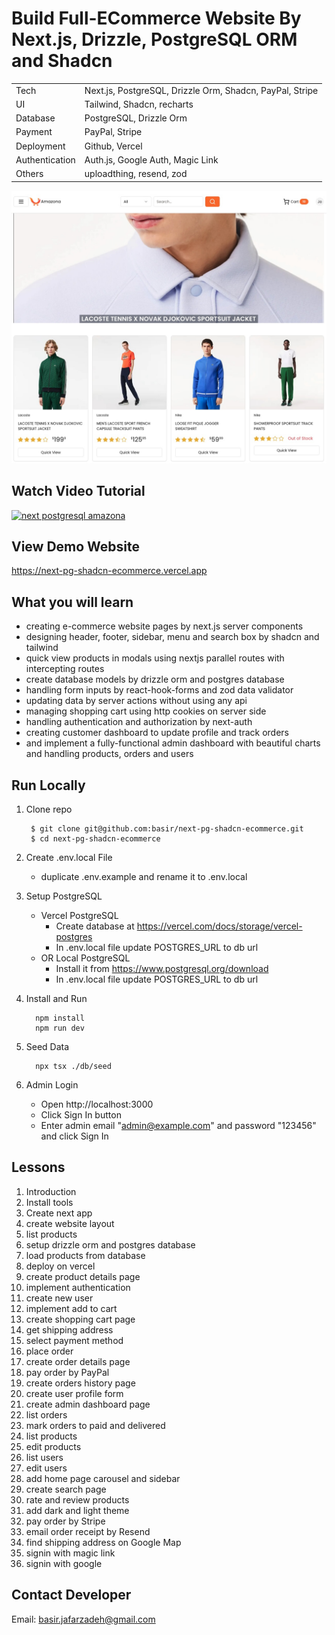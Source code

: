 # Build Full-ECommerce Website By Next.js, Drizzle, PostgreSQL ORM and Shadcn

|                |                                                          |
| -------------- | -------------------------------------------------------- |
| Tech           | Next.js, PostgreSQL, Drizzle Orm, Shadcn, PayPal, Stripe |
| UI             | Tailwind, Shadcn, recharts                               |
| Database       | PostgreSQL, Drizzle Orm                                  |
| Payment        | PayPal, Stripe                                           |
| Deployment     | Github, Vercel                                           |
| Authentication | Auth.js, Google Auth, Magic Link                         |
| Others         | uploadthing, resend, zod                                 |

[![next postgresql amazona](/public/assets/images/app.jpg)](https://next-pg-shadcn-ecommerce.vercel.app/)

## Watch Video Tutorial

[![next postgresql amazona](http://img.youtube.com/vi/M4DrCi8EuYE/0.jpg)](https://www.youtube.com/watch?v=sCFYd1pQBfk&list=PLeh2GWv22bmQhKLSG7DuwptE8BGy8y3lJ&index=1 'Build Ecommerce App By Next.js, Drizzle ORM, Postgres, Shadcn and Stripe')

## View Demo Website

https://next-pg-shadcn-ecommerce.vercel.app

## What you will learn

- creating e-commerce website pages by next.js server components
- designing header, footer, sidebar, menu and search box by shadcn and tailwind
- quick view products in modals using nextjs parallel routes with intercepting routes
- create database models by drizzle orm and postgres database
- handling form inputs by react-hook-forms and zod data validator
- updating data by server actions without using any api
- managing shopping cart using http cookies on server side
- handling authentication and authorization by next-auth
- creating customer dashboard to update profile and track orders
- and implement a fully-functional admin dashboard with beautiful charts and handling products, orders and users

## Run Locally

1. Clone repo

   ```shell
    $ git clone git@github.com:basir/next-pg-shadcn-ecommerce.git
    $ cd next-pg-shadcn-ecommerce
   ```

2. Create .env.local File

   - duplicate .env.example and rename it to .env.local

3. Setup PostgreSQL

   - Vercel PostgreSQL
     - Create database at https://vercel.com/docs/storage/vercel-postgres
     - In .env.local file update POSTGRES_URL to db url
   - OR Local PostgreSQL
     - Install it from https://www.postgresql.org/download
     - In .env.local file update POSTGRES_URL to db url

4. Install and Run

   ```shell
     npm install
     npm run dev
   ```

5. Seed Data

   ```shell
     npx tsx ./db/seed
   ```

6. Admin Login

   - Open http://localhost:3000
   - Click Sign In button
   - Enter admin email "admin@example.com" and password "123456" and click Sign In

## Lessons

1. Introduction
2. Install tools
3. Create next app
4. create website layout
5. list products
6. setup drizzle orm and postgres database
7. load products from database
8. deploy on vercel
9. create product details page
10. implement authentication
11. create new user
12. implement add to cart
13. create shopping cart page
14. get shipping address
15. select payment method
16. place order
17. create order details page
18. pay order by PayPal
19. create orders history page
20. create user profile form
21. create admin dashboard page
22. list orders
23. mark orders to paid and delivered
24. list products
25. edit products
26. list users
27. edit users
28. add home page carousel and sidebar
29. create search page
30. rate and review products
31. add dark and light theme
32. pay order by Stripe
33. email order receipt by Resend
34. find shipping address on Google Map
35. signin with magic link
36. signin with google

## Contact Developer

Email: basir.jafarzadeh@gmail.com
